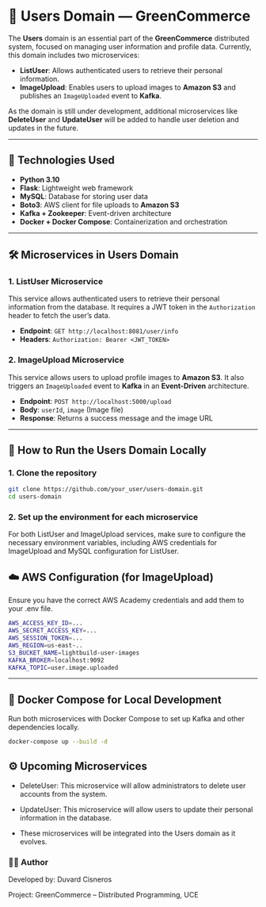 # 👥 Users Domain — GreenCommerce

The **Users** domain is an essential part of the **GreenCommerce** distributed system, focused on managing user information and profile data. Currently, this domain includes two microservices:

- **ListUser**: Allows authenticated users to retrieve their personal information.
- **ImageUpload**: Enables users to upload images to **Amazon S3** and publishes an `ImageUploaded` event to **Kafka**.

As the domain is still under development, additional microservices like **DeleteUser** and **UpdateUser** will be added to handle user deletion and updates in the future.

---

## 🚀 Technologies Used

- **Python 3.10**  
- **Flask**: Lightweight web framework  
- **MySQL**: Database for storing user data  
- **Boto3**: AWS client for file uploads to **Amazon S3**  
- **Kafka + Zookeeper**: Event-driven architecture  
- **Docker + Docker Compose**: Containerization and orchestration  

---

## 🛠 Microservices in Users Domain

### 1. **ListUser Microservice**

This service allows authenticated users to retrieve their personal information from the database. It requires a JWT token in the `Authorization` header to fetch the user’s data.

- **Endpoint**: `GET http://localhost:8081/user/info`
- **Headers**: `Authorization: Bearer <JWT_TOKEN>`

### 2. **ImageUpload Microservice**

This service allows users to upload profile images to **Amazon S3**. It also triggers an `ImageUploaded` event to **Kafka** in an **Event-Driven** architecture.

- **Endpoint**: `POST http://localhost:5000/upload`
- **Body**: `userId`, `image` (Image file)
- **Response**: Returns a success message and the image URL

---

## 🔧 How to Run the Users Domain Locally

### 1. Clone the repository

```bash
git clone https://github.com/your_user/users-domain.git
cd users-domain
```


### 2. Set up the environment for each microservice
For both ListUser and ImageUpload services, make sure to configure the necessary environment variables, including AWS credentials for ImageUpload and MySQL configuration for ListUser.

## ☁️ AWS Configuration (for ImageUpload)

Ensure you have the correct AWS Academy credentials and add them to your .env file.

```bash
AWS_ACCESS_KEY_ID=...
AWS_SECRET_ACCESS_KEY=...
AWS_SESSION_TOKEN=...
AWS_REGION=us-east-..
S3_BUCKET_NAME=lightbuild-user-images
KAFKA_BROKER=localhost:9092
KAFKA_TOPIC=user.image.uploaded
```

---

## 🐳 Docker Compose for Local Development

Run both microservices with Docker Compose to set up Kafka and other dependencies locally.

```bash
docker-compose up --build -d
```

## ⚙️ Upcoming Microservices
- DeleteUser: This microservice will allow administrators to delete user accounts from the system.

- UpdateUser: This microservice will allow users to update their personal information in the database.

- These microservices will be integrated into the Users domain as it evolves.


### 🧑‍💻 Author
Developed by: Duvard Cisneros

Project: GreenCommerce – Distributed Programming, UCE